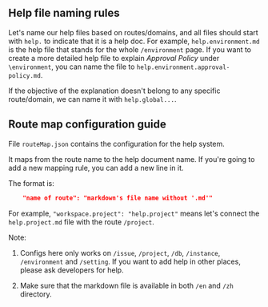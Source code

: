 ## Help file naming rules

Let's name our help files based on routes/domains, and all files should start with `help.` to indicate that it is a help doc. For example, `help.environment.md` is the help file that stands for the whole `/environment` page. If you want to create a more detailed help file to explain *Approval Policy* under `\environment`, you can name the file to `help.environment.approval-policy.md`.

If the objective of the explanation doesn't belong to any specific route/domain, we can name it with `help.global...`.

## Route map configuration guide

File `routeMap.json` contains the configuration for the help system.

It maps from the route name to the help document name. If you're going to add a new mapping rule, you can add a new line in it.

The format is:

```json
    "name of route": "markdown's file name without '.md'"
```

For example, `"workspace.project": "help.project"` means let's connect the `help.project.md` file with the route `/project`.

Note:   

1. Configs here only works on `/issue`, `/project`, `/db`, `/instance`, `/environment` and `/setting`. If you want to add help in other places, please ask developers for help.
        
2. Make sure that the markdown file is available in both `/en` and `/zh` directory.